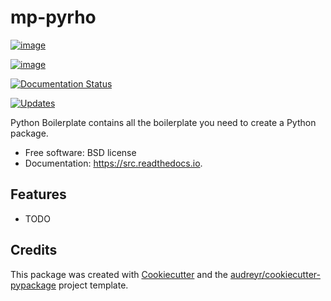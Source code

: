 # mp-pyrho

[![image](https://img.shields.io/pypi/v/src.svg)](https://pypi.python.org/pypi/src)

[![image](https://img.shields.io/travis/jmmshn/src.svg)](https://travis-ci.com/jmmshn/src)

[![Documentation Status](https://readthedocs.org/projects/src/badge/?version=latest)](https://src.readthedocs.io/en/latest/?badge=latest)

[![Updates](https://pyup.io/repos/github/jmmshn/src/shield.svg)](https://pyup.io/repos/github/jmmshn/src/)

Python Boilerplate contains all the boilerplate you need to create a
Python package.

-   Free software: BSD license
-   Documentation: <https://src.readthedocs.io>.

## Features

-   TODO

## Credits

This package was created with
[Cookiecutter](https://github.com/audreyr/cookiecutter) and the
[audreyr/cookiecutter-pypackage](https://github.com/audreyr/cookiecutter-pypackage)
project template.
